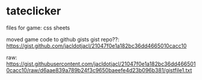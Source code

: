 # tateclicker
files for game:
css sheets

moved game code to github gists
gist repo??: https://gist.github.com/jacldotjacl/21047f0e1a182bc36dd4665010cacc10

raw: https://gist.githubusercontent.com/jacldotjacl/21047f0e1a182bc36dd4665010cacc10/raw/d6aae839a789b24f3c9650baeefe4d23b096b381/gistfile1.txt
